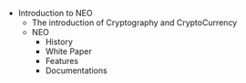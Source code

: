  - Introduction to NEO
    - The introduction of Cryptography and CryptoCurrency 
    - NEO
        - History
        - White Paper
        - Features
        - Documentations